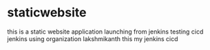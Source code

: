 # staticwebsite
this is a static website application launching from jenkins
testing cicd jenkins using organization
lakshmikanth this my jenkins cicd
